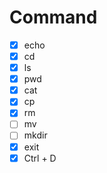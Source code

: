 # Command

- [x] echo
- [x] cd
- [x] ls
- [x] pwd
- [x] cat
- [x] cp
- [x] rm
- [ ] mv
- [ ] mkdir
- [x] exit
- [x] Ctrl + D
